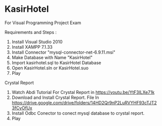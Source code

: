 # KasirHotel
For Visual Programming Project Exam

Requirements and Steps :
1. Install Visual Studio 2010
2. Install XAMPP 7.1.33
3. Install Connector "mysql-connector-net-6.9.11.msi"
4. Make Database with Name "KasirHotel"
5. Import kasirhotel.sql to KasirHotel Database
6. Open KasirHotel.sln or KasirHotel.suo
7. Play

Crystal Report
1. Watch Abdi Tutorial For Crystal Report in https://youtu.be/YtF3ILXe71k
2. Download and Install Crystal Report. File In https://drive.google.com/drive/folders/14HD2Qr9nP2LuRVYHF93cTJT23fCyOfUx
3. Install Odbc Conector to conect mysql database to crystal report.
4. Play
